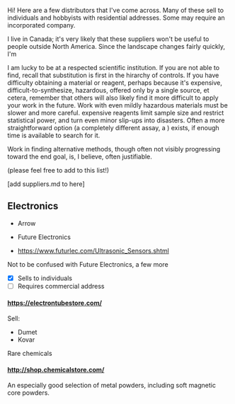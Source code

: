 
Hi! Here are a few distributors that I've come across. Many of these sell to individuals and hobbyists with residential addresses. Some may require an incorporated company.

I live in Canada; it's very likely that these suppliers won't be useful to people outside North America. Since the landscape changes fairly quickly, I'm

I am lucky to be at a respected scientific institution. If you are not able to find, recall that substitution is first in the hirarchy of controls. If you have difficulty obtaining a material or reagent, perhaps because it's expensive, difficult-to-synthesize, hazardous, offered only by a single source, et cetera, remember that others will also likely find it more difficult to apply your work in the future. Work with even mildly hazardous materials must be slower and more careful. expensive reagents limit sample size and restrict statistical power, and turn even minor slip-ups into disasters. Often a more straightforward option (a completely different assay, a ) exists, if enough time is available to search for it. 

Work in finding alternative methods, though often not visibly progressing toward the end goal, is, I believe, often justifiable.

(please feel free to add to this list!)

[add suppliers.md to here]

## Electronics

- Arrow
- Future Electronics



- https://www.futurlec.com/Ultrasonic_Sensors.shtml

Not to be confused with Future Electronics, a few more 


- [x] Sells to individuals
- [ ] Requires commercial address

#### https://electrontubestore.com/

Sell:

- Dumet
- Kovar 

Rare chemicals 

#### http://shop.chemicalstore.com/

An especially good selection of metal powders, including soft magnetic core powders.
